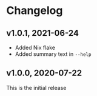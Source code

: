 # Changelog

## v1.0.1, 2021-06-24
* Added Nix flake 
* Added summary text in `--help`

## v1.0.0, 2020-07-22
This is the initial release